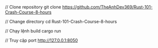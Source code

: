 //  Clone repository
git clone https://github.com/TheAnhDev369/Rust-101-Crash-Course-8-hours

//  Change directory
cd Rust-101-Crash-Course-8-hours

//  Chạy lệnh build
cargo run

//  Truy cập port
http://127.0.0.1:8050
